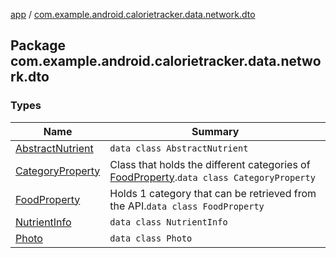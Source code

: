 [app](../index.md) / [com.example.android.calorietracker.data.network.dto](./index.md)

## Package com.example.android.calorietracker.data.network.dto

### Types

| Name | Summary |
|---|---|
| [AbstractNutrient](-abstract-nutrient/index.md) | `data class AbstractNutrient` |
| [CategoryProperty](-category-property/index.md) | Class that holds the different categories of [FoodProperty](-food-property/index.md).`data class CategoryProperty` |
| [FoodProperty](-food-property/index.md) | Holds 1 category that can be retrieved from the API.`data class FoodProperty` |
| [NutrientInfo](-nutrient-info/index.md) | `data class NutrientInfo` |
| [Photo](-photo/index.md) | `data class Photo` |
